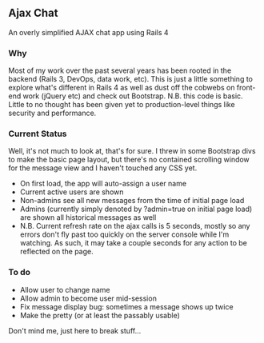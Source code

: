 Ajax Chat
---------

An overly simplified AJAX chat app using Rails 4


### Why
Most of my work over the past several years has been rooted in the backend (Rails 3, DevOps, data work, etc).  This is just a little something to explore what's different in Rails 4 as well as dust off the cobwebs on front-end work (jQuery etc) and check out Bootstrap.  N.B. this code is basic.  Little to no thought has been given yet to production-level things like security and performance.

### Current Status
Well, it's not much to look at, that's for sure.  I threw in some Bootstrap divs to make the basic page layout, but there's no contained scrolling window for the message view and I haven't touched any CSS yet.

* On first load, the app will auto-assign a user name
* Current active users are shown
* Non-admins see all new messages from the time of initial page load
* Admins (currently simply denoted by ?admin=true on initial page load) are shown all historical messages as well
* N.B. Current refresh rate on the ajax calls is 5 seconds, mostly so any errors don't fly past too quickly on the server console while I'm watching.  As such, it may take a couple seconds for any action to be reflected on the page.


### To do
* Allow user to change name
* Allow admin to become user mid-session
* Fix message display bug: sometimes a message shows up twice
* Make the pretty (or at least the passably usable)

Don't mind me, just here to break stuff...
